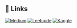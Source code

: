 
## 🔗 Links
[![Medium](https://img.shields.io/badge/my_portfolio-000?style=for-the-badge&logo=ko-fi&logoColor=white)](https://medium.com/@vibrantish/)
[![Leetcode](https://img.shields.io/badge/linkedin-0A66C2?style=for-the-badge&logo=linkedin&logoColor=white)](https://leetcode.com/Vibrantish/)
[![Kaggle](https://img.shields.io/badge/twitter-1DA1F2?style=for-the-badge&logo=twitter&logoColor=white)](https://www.kaggle.com/vibrantish/)

